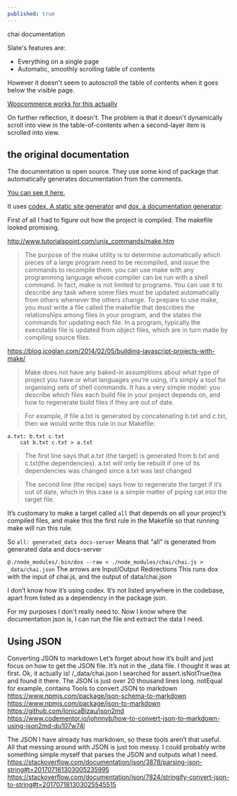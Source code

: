 ```yaml
---
published: true
---
```

chai documentation

Slate's features are: 

- Everything on a single page
- Automatic, smoothly scrolling table of contents

However it doesn't seem to autoscroll the table of contents when it goes below the visible page.

[Woocommerce works for this actually](http://woocommerce.github.io/woocommerce-rest-api-docs/#delete-a-tax-rate)

On further reflection, it doesn't. The problem is that it doesn't dynamically scroll into view in the table-of-contents when a second-layer item is scrolled into view.

## the original documentation

The documentation is open source. They use some kind of package that automatically generates documentation from the comments.

[You can see it here.](https://github.com/chaijs/chai-docs/blob/8620abe8ba41574bd849899d147701c5b0209d8d/chai.js#L2175)



It uses [codex, A static site generator](https://www.npmjs.com/package/codex) and [dox, a documentation generator](https://www.npmjs.com/package/dox).

First of all I had to figure out how the project is compiled. The makefile looked promising.

http://www.tutorialspoint.com/unix_commands/make.htm

> The purpose of the make utility is to determine automatically which pieces of a large program need to be recompiled, and issue the commands to recompile them. you can use make with any programming language whose compiler can be run with a shell command. In fact, make is not limited to programs. You can use it to describe any task where some files must be updated automatically from others whenever the others change. 
To prepare to use make, you must write a file called the makefile that describes the relationships among files in your program, and the states the commands for updating each file. In a program, typically the executable file is updated from object files, which are in turn made by compiling source files.

https://blog.jcoglan.com/2014/02/05/building-javascript-projects-with-make/

> Make does not have any baked-in assumptions about what type of project you have or what languages you’re using, it’s simply a tool for organising sets of shell commands. It has a very simple model: you describe which files each build file in your project depends on, and how to regenerate build files if they are out of date. 

> For example, if file a.txt is generated by concatenating b.txt and c.txt, then we would write this rule in our Makefile:
```
a.txt: b.txt c.txt
	cat b.txt c.txt > a.txt
```

> The first line says that a.txt (the target) is generated from b.txt and c.txt(the dependencies). a.txt will only be rebuilt if one of its dependencies was changed since a.txt was last changed

> The second line (the recipe) says how to regenerate the target if it’s out of date, which in this case is a simple matter of piping cat into the target file.

It’s customary to make a target called `all` that depends on all your project’s compiled files, and make this the first rule in the Makefile so that running make will run this rule.

So `all: generated_data docs-server`
Means that “all” is generated from generated data and docs-server


`@./node_modules/.bin/dox --raw < ./node_modules/chai/chai.js > _data/chai.json`
The arrows are Input/Output Redirections
This runs dox with the input of chai.js, and the output of data/chai.json
 
I don’t know how it’s using codex. It’s not listed anywhere in the codebase, apart from listed as a dependency in the package json.

For my purposes I don't really need to. Now I know where the documentation json is, I can run the file and extract the data I need.

## Using JSON

Converting JSON to markdown
Let’s forget about how it’s built and just focus on how to get the JSON file.
It’s not in the _data file. I thought it was at first.
Ok, it actually is!
/_data/chai.json
I searched for assert.isNotTrue(tea and found it there.
The JSON is just over 20 thousand lines long.
notEqual for example, contains
Tools to convert JSON to markdown
https://www.npmjs.com/package/json-schema-to-markdown
https://www.npmjs.com/package/json-to-markdown
https://github.com/IonicaBizau/json2md
https://www.codementor.io/johnnyb/how-to-convert-json-to-markdown-using-json2md-du107w74l
 
The JSON I have already has markdown, so these tools aren’t that useful. All that messing around with JSON is just too messy.
I could probably write something simple myself that parses the JSON and outputs what I need.
https://stackoverflow.com/documentation/json/3878/parsing-json-string#t=201707181303005235995
https://stackoverflow.com/documentation/json/7824/stringify-convert-json-to-string#t=201707181303025545515

